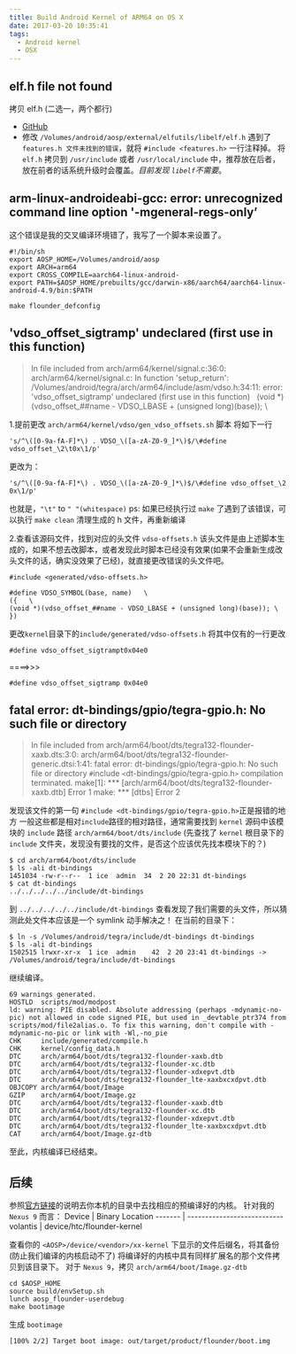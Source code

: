 ```yaml
---
title: Build Android Kernel of ARM64 on OS X
date: 2017-03-20 10:35:41
tags: 
  - Android kernel
  - OSX
---
```


## elf.h file not found
拷贝 elf.h (二选一，两个都行)
- [GitHub](https://gist.github.com/mlafeldt/3885346)
- 修改 `/Volumes/android/aosp/external/elfutils/libelf/elf.h`
遇到了 `features.h 文件未找到的错误`，就将 `#include <features.h>` 一行注释掉。 
将 `elf.h` 拷贝到 `/usr/include` 或者 `/usr/local/include` 中，推荐放在后者，放在前者的话系统升级时会覆盖。*目前发现 `libelf`不需要*。 
<!-- more -->

## arm-linux-androideabi-gcc: error: unrecognized command line option '-mgeneral-regs-only’
这个错误是我的交叉编译环境错了，我写了一个脚本来设置了。 

```
#!/bin/sh
export AOSP_HOME=/Volumes/android/aosp
export ARCH=arm64
export CROSS_COMPILE=aarch64-linux-android-
export PATH=$AOSP_HOME/prebuilts/gcc/darwin-x86/aarch64/aarch64-linux-android-4.9/bin:$PATH

make flounder_defconfig
```

## 'vdso_offset_sigtramp' undeclared (first use in this function)
>In file included from arch/arm64/kernel/signal.c:36:0: 
arch/arm64/kernel/signal.c: In function 'setup_return': 
/Volumes/android/tegra/arch/arm64/include/asm/vdso.h:34:11: error: 'vdso_offset_sigtramp' undeclared (first use in this function) 
  (void *)(vdso_offset_##name - VDSO_LBASE + (unsigned long)(base)); \

1.提前更改 `arch/arm64/kernel/vdso/gen_vdso_offsets.sh` 脚本 
将如下一行

```
's/^\([0-9a-fA-F]*\) . VDSO_\([a-zA-Z0-9_]*\)$/\#define vdso_offset_\2\t0x\1/p'
```

更改为：

```
's/^\([0-9a-fA-F]*\) . VDSO_\([a-zA-Z0-9_]*\)$/\#define vdso_offset_\2 0x\1/p'
```

也就是，`"\t"` to `" "(whitespace)`
ps: 如果已经执行过 `make` 了遇到了该错误，可以执行 `make clean` 清理生成的 h 文件，再重新编译 

2.查看该源码文件，找到对应的头文件 `vdso-offsets.h` 
该头文件是由上述脚本生成的，如果不想去改脚本，或者发现此时脚本已经没有效果(如果不会重新生成改头文件的话，确实没效果了已经)，就直接更改错误的头文件吧。

```
#include <generated/vdso-offsets.h>

#define VDSO_SYMBOL(base, name)   \
({   \
(void *)(vdso_offset_##name - VDSO_LBASE + (unsigned long)(base)); \
})
```

更改`kernel`目录下的`include/generated/vdso-offsets.h`
将其中仅有的一行更改 

```
#define vdso_offset_sigtrampt0x04e0
```

====>>>

``` 
#define vdso_offset_sigtramp 0x04e0
```

## fatal error: dt-bindings/gpio/tegra-gpio.h: No such file or directory
>In file included from arch/arm64/boot/dts/tegra132-flounder-xaxb.dts:3:0: 
arch/arm64/boot/dts/tegra132-flounder-generic.dtsi:1:41: fatal error: dt-bindings/gpio/tegra-gpio.h: No such file or directory 
>`#`include `<`dt-bindings/gpio/tegra-gpio.h`>`
>compilation terminated. 
>make[1]: *** [arch/arm64/boot/dts/tegra132-flounder-xaxb.dtb] Error 1 
>make: *** [dtbs] Error 2

发现该文件的第一句 `#include <dt-bindings/gpio/tegra-gpio.h>`正是报错的地方 
一般这些都是相对`include`路径的相对路径，通常需要找到 `kernel` 源码中该模块的 `include` 路径 `arch/arm64/boot/dts/include`
(先查找了 `kernel` 根目录下的 `include` 文件夹，发现没有要找的文件，是否这个应该优先找本模块下的？) 

```
$ cd arch/arm64/boot/dts/include
$ ls -ali dt-bindings 
1451034 -rw-r--r--  1 ice  admin  34  2 20 22:31 dt-bindings 
$ cat dt-bindings 
../../../../../include/dt-bindings
```

到 `../../../../../include/dt-bindings`
查看发现了我们需要的头文件，所以猜测此处文件本应该是一个 symlink 
动手解决之！ 
在当前的目录下： 

```
$ ln -s /Volumes/android/tegra/include/dt-bindings dt-bindings 
$ ls -ali dt-bindings 
1502515 lrwxr-xr-x  1 ice  admin    42  2 20 23:41 dt-bindings -> /Volumes/android/tegra/include/dt-bindings
```

继续编译。 

```
69 warnings generated. 
HOSTLD  scripts/mod/modpost 
ld: warning: PIE disabled. Absolute addressing (perhaps -mdynamic-no-	  pic) not allowed in code signed PIE, but used in _devtable_ptr374 from 	scripts/mod/file2alias.o. To fix this warning, don't compile with -	mdynamic-no-pic or link with -Wl,-no_pie 
CHK     include/generated/compile.h 
CHK     kernel/config_data.h 
DTC     arch/arm64/boot/dts/tegra132-flounder-xaxb.dtb 
DTC     arch/arm64/boot/dts/tegra132-flounder-xc.dtb 
DTC     arch/arm64/boot/dts/tegra132-flounder-xdxepvt.dtb 
DTC     arch/arm64/boot/dts/tegra132-flounder_lte-xaxbxcxdpvt.dtb 
OBJCOPY arch/arm64/boot/Image 
GZIP    arch/arm64/boot/Image.gz 
DTC     arch/arm64/boot/dts/tegra132-flounder-xaxb.dtb 
DTC     arch/arm64/boot/dts/tegra132-flounder-xc.dtb 
DTC     arch/arm64/boot/dts/tegra132-flounder-xdxepvt.dtb 
DTC     arch/arm64/boot/dts/tegra132-flounder_lte-xaxbxcxdpvt.dtb 
CAT     arch/arm64/boot/Image.gz-dtb
```

至此，内核编译已经结束。

## 后续
参照[官方链接](https://source.android.com/source/building-kernels.html)的说明去你本机的目录中去找相应的预编译好的内核。 
针对我的 `Nexus 9` 而言：
Device   | Binary Location
-------  | ---------------------------
volantis | device/htc/flounder-kernel

查看你的 `<AOSP>/device/<vendor>/xx-kernel` 下显示的文件后缀名，将其备份(防止我们编译的内核启动不了) 
将编译好的内核中具有同样扩展名的那个文件拷贝到该目录下。 
对于 `Nexus 9`，拷贝 `arch/arm64/boot/Image.gz-dtb`

``` shell
cd $AOSP_HOME 
source build/envSetup.sh 
lunch aosp_flounder-userdebug 
make bootimage 
```
生成 `bootimage`
```
[100% 2/2] Target boot image: out/target/product/flounder/boot.img
```